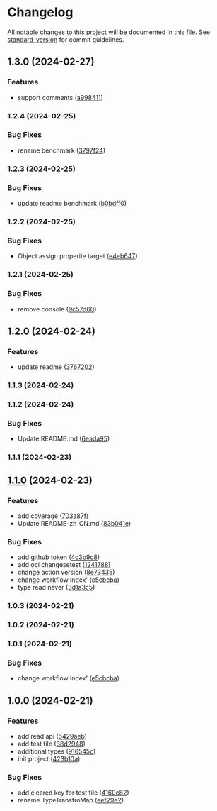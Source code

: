# Changelog

All notable changes to this project will be documented in this file. See [standard-version](https://github.com/conventional-changelog/standard-version) for commit guidelines.

## 1.3.0 (2024-02-27)


### Features

* support comments ([a998411](https://github.com/ArthurYung/keeper/commit/a998411b951122f085ab187ea46d76787964b11a))

### 1.2.4 (2024-02-25)


### Bug Fixes

* rename benchmark ([3797f24](https://github.com/ArthurYung/keeper/commit/3797f24692557f1d58cfac70b0aae19ad1926dff))

### 1.2.3 (2024-02-25)


### Bug Fixes

* update readme benchmark ([b0bdff0](https://github.com/ArthurYung/keeper/commit/b0bdff095232474b34090e4b06c064d68070d3cc))

### 1.2.2 (2024-02-25)


### Bug Fixes

* Object assign properite target ([e4eb647](https://github.com/ArthurYung/keeper/commit/e4eb6477a49d20c47ef73702f0ef885e45add630))

### 1.2.1 (2024-02-25)


### Bug Fixes

* remove console ([9c57d60](https://github.com/ArthurYung/keeper/commit/9c57d60e01663d8f26b82090543abbf287365f09))

## 1.2.0 (2024-02-24)


### Features

* update readme ([3767202](https://github.com/ArthurYung/keeper/commit/37672024953f828b25e21063eb057fb4f021cb78))

### 1.1.3 (2024-02-24)

### 1.1.2 (2024-02-24)


### Bug Fixes

* Update README.md ([6eada95](https://github.com/ArthurYung/keeper/commit/6eada956ccce502d0bd5c3d2f8ada8ea237b621b))

### 1.1.1 (2024-02-23)

## [1.1.0](https://github.com/ArthurYung/keeper/compare/v1.0.0...v1.1.0) (2024-02-23)


### Features

* add coverage ([703a87f](https://github.com/ArthurYung/keeper/commit/703a87f79634025f80e853d6f5139bd5526bb1c6))
* Update README-zh_CN.md ([83b041e](https://github.com/ArthurYung/keeper/commit/83b041e413bc017b5cd1f6ffecf1227be8ffb607))


### Bug Fixes

* add github token ([4c3b9c8](https://github.com/ArthurYung/keeper/commit/4c3b9c8636b81f7bbaa372f49d1a3f760b3ab239))
* add oci changesetest ([1241788](https://github.com/ArthurYung/keeper/commit/1241788e1a542a1fd768164740793f273907c48e))
* change action version ([8e73435](https://github.com/ArthurYung/keeper/commit/8e734358a7b34957767eeb503305b3d551fb2af5))
* change workflow index' ([e5cbcba](https://github.com/ArthurYung/keeper/commit/e5cbcba0af43c5c7884959c918c92423b26a97dd))
* type read never ([3d1a3c5](https://github.com/ArthurYung/keeper/commit/3d1a3c5804c0817c6c7620afc006ccea33cdad84))

### 1.0.3 (2024-02-21)

### 1.0.2 (2024-02-21)

### 1.0.1 (2024-02-21)


### Bug Fixes

* change workflow index' ([e5cbcba](https://github.com/ArthurYung/keeper/commit/e5cbcba0af43c5c7884959c918c92423b26a97dd))

## 1.0.0 (2024-02-21)


### Features

* add read api ([6429aeb](https://github.com/ArthurYung/keeper/commit/6429aeb7717c62a4825d951bb5df01f86fc41d43))
* add test file ([38d2948](https://github.com/ArthurYung/keeper/commit/38d294823810a59cc0cf72c90d64250d82a35eb9))
* additional types ([916545c](https://github.com/ArthurYung/keeper/commit/916545cefe3e1c6b0a62bd1ae9338fdd5a04bedf))
* init project ([423b10a](https://github.com/ArthurYung/keeper/commit/423b10a0dfe2a5952a8ae1264c27db9937199a75))


### Bug Fixes

* add cleared key for test file ([4160c82](https://github.com/ArthurYung/keeper/commit/4160c82545d0d8dc8651e1b398e231d7a897e410))
* rename TypeTransfroMap ([eef29e2](https://github.com/ArthurYung/keeper/commit/eef29e256a2efd73747d759a636f533faa561047))
